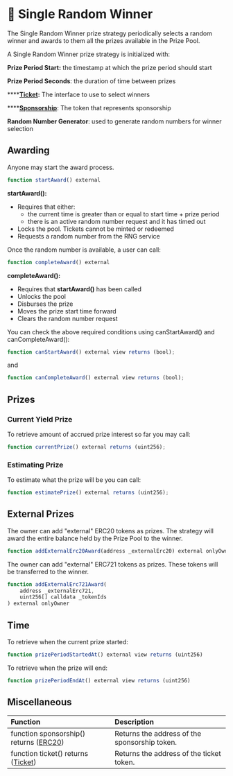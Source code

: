 # 🤑 Single Random Winner

The Single Random Winner prize strategy periodically selects a random winner and awards to them all the prizes available in the Prize Pool.

A Single Random Winner prize strategy is initialized with:

**Prize Period Start:** the timestamp at which the prize period should start

**Prize Period Seconds**: the duration of time between prizes

\*\*\*\*[**Ticket**](ticket.md)**:** The interface to use to select winners

\*\*\*\*[**Sponsorship**](sponsorship.md): The token that represents sponsorship

**Random Number Generator**: used to generate random numbers for winner selection

## Awarding

Anyone may start the award process.

```javascript
function startAward() external
```

**startAward\(\):**

* Requires that either:
  * the current time is greater than or equal to start time + prize period
  * there is an active random number request and it has timed out
* Locks the pool. Tickets cannot be minted or redeemed
* Requests a random number from the RNG service

Once the random number is available, a user can call:

```javascript
function completeAward() external
```

**completeAward\(\):**

* Requires that **startAward\(\)** has been called
* Unlocks the pool
* Disburses the prize
* Moves the prize start time forward
* Clears the random number request

You can check the above required conditions using canStartAward\(\) and canCompleteAward\(\):

```javascript
function canStartAward() external view returns (bool);
```

and

```javascript
function canCompleteAward() external view returns (bool);
```

## Prizes

### Current Yield Prize

To retrieve amount of accrued prize interest so far you may call:

```javascript
function currentPrize() external returns (uint256);
```

### Estimating Prize

To estimate what the prize will be you can call:

```javascript
function estimatePrize() external returns (uint256);
```

## External Prizes

The owner can add "external" ERC20 tokens as prizes.  The strategy will award the entire balance held by the Prize Pool to the winner.

```javascript
function addExternalErc20Award(address _externalErc20) external onlyOwner;
```

The owner can add "external" ERC721 tokens as prizes.  These tokens will be transferred to the winner.

```javascript
function addExternalErc721Award(
    address _externalErc721,
    uint256[] calldata _tokenIds
) external onlyOwner
```

## Time

To retrieve when the current prize started:

```javascript
function prizePeriodStartedAt() external view returns (uint256)
```

To retrieve when the prize will end:

```javascript
function prizePeriodEndAt() external view returns (uint256)
```

## Miscellaneous

| Function | Description |
| :--- | :--- |
| function sponsorship\(\) returns \([ERC20](https://eips.ethereum.org/EIPS/eip-20)\) | Returns the address of the sponsorship token. |
| function ticket\(\) returns \([Ticket](ticket.md)\) | Returns the address of the ticket token. |



